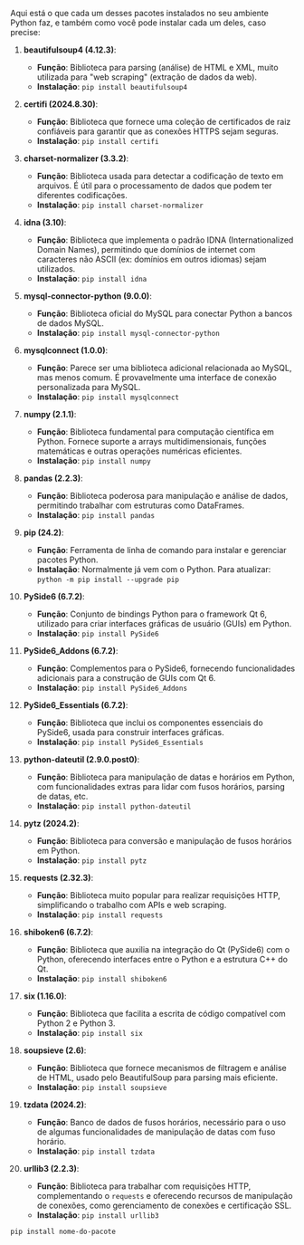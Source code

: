 Aqui está o que cada um desses pacotes instalados no seu ambiente Python faz, e também como você pode instalar cada um deles, caso precise:

1. **beautifulsoup4 (4.12.3)**:
   - **Função**: Biblioteca para parsing (análise) de HTML e XML, muito utilizada para "web scraping" (extração de dados da web).
   - **Instalação**: `pip install beautifulsoup4`

2. **certifi (2024.8.30)**:
   - **Função**: Biblioteca que fornece uma coleção de certificados de raiz confiáveis para garantir que as conexões HTTPS sejam seguras.
   - **Instalação**: `pip install certifi`

3. **charset-normalizer (3.3.2)**:
   - **Função**: Biblioteca usada para detectar a codificação de texto em arquivos. É útil para o processamento de dados que podem ter diferentes codificações.
   - **Instalação**: `pip install charset-normalizer`

4. **idna (3.10)**:
   - **Função**: Biblioteca que implementa o padrão IDNA (Internationalized Domain Names), permitindo que domínios de internet com caracteres não ASCII (ex: domínios em outros idiomas) sejam utilizados.
   - **Instalação**: `pip install idna`

5. **mysql-connector-python (9.0.0)**:
   - **Função**: Biblioteca oficial do MySQL para conectar Python a bancos de dados MySQL.
   - **Instalação**: `pip install mysql-connector-python`

6. **mysqlconnect (1.0.0)**:
   - **Função**: Parece ser uma biblioteca adicional relacionada ao MySQL, mas menos comum. É provavelmente uma interface de conexão personalizada para MySQL.
   - **Instalação**: `pip install mysqlconnect`

7. **numpy (2.1.1)**:
   - **Função**: Biblioteca fundamental para computação científica em Python. Fornece suporte a arrays multidimensionais, funções matemáticas e outras operações numéricas eficientes.
   - **Instalação**: `pip install numpy`

8. **pandas (2.2.3)**:
   - **Função**: Biblioteca poderosa para manipulação e análise de dados, permitindo trabalhar com estruturas como DataFrames.
   - **Instalação**: `pip install pandas`

9. **pip (24.2)**:
   - **Função**: Ferramenta de linha de comando para instalar e gerenciar pacotes Python.
   - **Instalação**: Normalmente já vem com o Python. Para atualizar: `python -m pip install --upgrade pip`

10. **PySide6 (6.7.2)**:
    - **Função**: Conjunto de bindings Python para o framework Qt 6, utilizado para criar interfaces gráficas de usuário (GUIs) em Python.
    - **Instalação**: `pip install PySide6`

11. **PySide6_Addons (6.7.2)**:
    - **Função**: Complementos para o PySide6, fornecendo funcionalidades adicionais para a construção de GUIs com Qt 6.
    - **Instalação**: `pip install PySide6_Addons`

12. **PySide6_Essentials (6.7.2)**:
    - **Função**: Biblioteca que inclui os componentes essenciais do PySide6, usada para construir interfaces gráficas.
    - **Instalação**: `pip install PySide6_Essentials`

13. **python-dateutil (2.9.0.post0)**:
    - **Função**: Biblioteca para manipulação de datas e horários em Python, com funcionalidades extras para lidar com fusos horários, parsing de datas, etc.
    - **Instalação**: `pip install python-dateutil`

14. **pytz (2024.2)**:
    - **Função**: Biblioteca para conversão e manipulação de fusos horários em Python.
    - **Instalação**: `pip install pytz`

15. **requests (2.32.3)**:
    - **Função**: Biblioteca muito popular para realizar requisições HTTP, simplificando o trabalho com APIs e web scraping.
    - **Instalação**: `pip install requests`

16. **shiboken6 (6.7.2)**:
    - **Função**: Biblioteca que auxilia na integração do Qt (PySide6) com o Python, oferecendo interfaces entre o Python e a estrutura C++ do Qt.
    - **Instalação**: `pip install shiboken6`

17. **six (1.16.0)**:
    - **Função**: Biblioteca que facilita a escrita de código compatível com Python 2 e Python 3.
    - **Instalação**: `pip install six`

18. **soupsieve (2.6)**:
    - **Função**: Biblioteca que fornece mecanismos de filtragem e análise de HTML, usado pelo BeautifulSoup para parsing mais eficiente.
    - **Instalação**: `pip install soupsieve`

19. **tzdata (2024.2)**:
    - **Função**: Banco de dados de fusos horários, necessário para o uso de algumas funcionalidades de manipulação de datas com fuso horário.
    - **Instalação**: `pip install tzdata`

20. **urllib3 (2.2.3)**:
    - **Função**: Biblioteca para trabalhar com requisições HTTP, complementando o `requests` e oferecendo recursos de manipulação de conexões, como gerenciamento de conexões e certificação SSL.
    - **Instalação**: `pip install urllib3`



```bash
pip install nome-do-pacote
```

